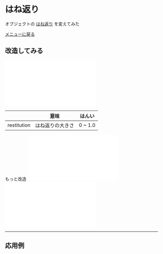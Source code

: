 # はね返り

オブジェクトの [はね返り](https://ja.wikipedia.org/wiki/%E5%8F%8D%E7%99%BA%E4%BF%82%E6%95%B0)
を変えてみた

[メニューに戻る](index.html)


## 改造してみる

![ここから始める](restitution/main.js)

|| 意味 | はんい
--- | --- | --- 
restitution | はね返りの大きさ | 0 ~ 1.0

もっと改造
![設定](restitution/setting.js)
![かべ・ゆか](restitution/stage.js)

- - -

## 応用例
